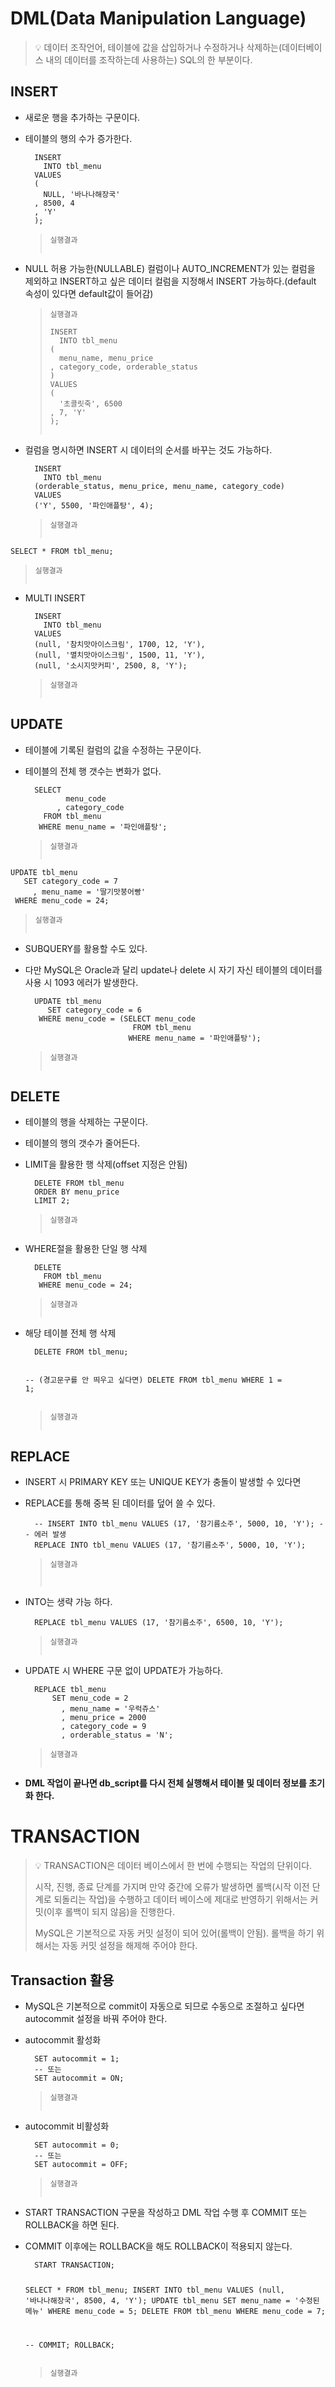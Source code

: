 <h1 id="dmldata-manipulation-language">DML(Data Manipulation Language)</h1>
<blockquote>
<p>💡 데이터 조작언어, 테이블에 값을 삽입하거나 수정하거나  삭제하는(데이터베이스 내의 데이터를 조작하는데 사용하는) SQL의 한 부분이다.</p>
</blockquote>
<h2 id="insert">INSERT</h2>
<ul>
<li><p>새로운 행을 추가하는 구문이다.</p>
</li>
<li><p>테이블의 행의 수가 증가한다.</p>
<pre><code class="language-sql">  INSERT 
    INTO tbl_menu
  VALUES 
  (
    NULL, '바나나해장국'
  , 8500, 4
  , 'Y'
  );</code></pre>
<blockquote>
<p><code>실행결과</code></p>
<p><img alt="" src="https://velog.velcdn.com/images/rlfgks97/post/616ad968-19c3-44d3-b361-2fa03afda0ad/image.png" /></p>
</blockquote>
</li>
<li><p>NULL 허용 가능한(NULLABLE) 컬럼이나 AUTO_INCREMENT가 있는 컬럼을 제외하고 INSERT하고 싶은 데이터 컬럼을 지정해서 INSERT 가능하다.(default 속성이 있다면 default값이 들어감)</p>
<blockquote>
<p><code>실행결과</code></p>
<pre><code class="language-sql">INSERT 
  INTO tbl_menu
(
  menu_name, menu_price
, category_code, orderable_status
)
VALUES 
(
  '초콜릿죽', 6500
, 7, 'Y'
);</code></pre>
<p><img alt="" src="https://velog.velcdn.com/images/rlfgks97/post/2a82efcc-68b1-41ef-9d83-29e2a98d4609/image.png" /></p>
</blockquote>
</li>
<li><p>컬럼을 명시하면 INSERT 시 데이터의 순서를 바꾸는 것도 가능하다.</p>
<pre><code class="language-sql">  INSERT 
    INTO tbl_menu
  (orderable_status, menu_price, menu_name, category_code)
  VALUES 
  ('Y', 5500, '파인애플탕', 4);</code></pre>
<blockquote>
<p><code>실행결과</code></p>
<p><img alt="" src="https://velog.velcdn.com/images/rlfgks97/post/c656232a-f13b-4e2b-a5ae-f20d99501e58/image.png" /></p>
</blockquote>
</li>
</ul>
<pre><code class="language-sql">SELECT * FROM tbl_menu;</code></pre>
<blockquote>
<p><code>실행결과</code></p>
<p><img alt="" src="https://velog.velcdn.com/images/rlfgks97/post/d276094d-80a1-471d-bd1b-1ea6cc92f719/image.png" /></p>
</blockquote>
<ul>
<li><p>MULTI INSERT</p>
<pre><code class="language-sql">  INSERT 
    INTO tbl_menu 
  VALUES 
  (null, '참치맛아이스크림', 1700, 12, 'Y'),
  (null, '멸치맛아이스크림', 1500, 11, 'Y'),
  (null, '소시지맛커피', 2500, 8, 'Y');</code></pre>
<blockquote>
<p><code>실행결과</code></p>
<p><img alt="" src="https://velog.velcdn.com/images/rlfgks97/post/a1aacbef-8e2c-42c1-b0a1-52310c28810f/image.png" /></p>
</blockquote>
</li>
</ul>
<h2 id="update">UPDATE</h2>
<ul>
<li><p>테이블에 기록된 컬럼의 값을 수정하는 구문이다.</p>
</li>
<li><p>테이블의 전체 행 갯수는 변화가 없다.</p>
<pre><code class="language-sql">  SELECT
         menu_code
       , category_code
    FROM tbl_menu
   WHERE menu_name = '파인애플탕';</code></pre>
<blockquote>
<p><code>실행결과</code></p>
<p><img alt="" src="https://velog.velcdn.com/images/rlfgks97/post/3d5a7196-1a49-4f75-b793-c638109bb7be/image.png" /></p>
</blockquote>
</li>
</ul>
<pre><code class="language-sql">UPDATE tbl_menu
   SET category_code = 7
     , menu_name = '딸기맛붕어빵'
 WHERE menu_code = 24;</code></pre>
<blockquote>
<p><code>실행결과</code></p>
<p><img alt="" src="https://velog.velcdn.com/images/rlfgks97/post/ae8d4295-e5af-4d7a-93ad-179d71ecb210/image.png" /></p>
</blockquote>
<ul>
<li><p>SUBQUERY를 활용할 수도 있다.</p>
</li>
<li><p>다만 MySQL은 Oracle과 달리 update나 delete 시 자기 자신 테이블의 데이터를 사용 시 1093 에러가 발생한다.</p>
<pre><code class="language-sql">  UPDATE tbl_menu
     SET category_code = 6
   WHERE menu_code = (SELECT menu_code
                        FROM tbl_menu 
                       WHERE menu_name = '파인애플탕');</code></pre>
<blockquote>
<p><code>실행결과</code></p>
<p><img alt="" src="https://velog.velcdn.com/images/rlfgks97/post/d9bb8c2b-dc14-4612-a48f-40f9cb13b121/image.png" /></p>
</blockquote>
</li>
</ul>
<h2 id="delete">DELETE</h2>
<ul>
<li><p>테이블의 행을 삭제하는 구문이다.</p>
</li>
<li><p>테이블의 행의 갯수가 줄어든다.</p>
</li>
<li><p>LIMIT을 활용한 행 삭제(offset 지정은 안됨)</p>
<pre><code class="language-sql">  DELETE FROM tbl_menu
  ORDER BY menu_price
  LIMIT 2;</code></pre>
<blockquote>
<p><code>실행결과</code></p>
<p><img alt="" src="https://velog.velcdn.com/images/rlfgks97/post/2b66155b-00c0-4626-a74b-f6c56526406c/image.png" /></p>
</blockquote>
</li>
<li><p>WHERE절을 활용한 단일 행 삭제</p>
<pre><code class="language-sql">  DELETE
    FROM tbl_menu
   WHERE menu_code = 24;</code></pre>
<blockquote>
<p><code>실행결과</code></p>
<p><img alt="" src="https://velog.velcdn.com/images/rlfgks97/post/c02f81f4-7200-4b34-8530-d48e4b7ffedc/image.png" /></p>
</blockquote>
</li>
<li><p>해당 테이블 전체 행 삭제</p>
<pre><code class="language-sql">  DELETE FROM tbl_menu;

  -- (경고문구를 안 띄우고 싶다면)
  DELETE FROM tbl_menu WHERE 1 = 1;</code></pre>
<blockquote>
<p><code>실행결과</code></p>
<p><img alt="" src="https://velog.velcdn.com/images/rlfgks97/post/e11064d9-2693-47a3-a6e0-87d4d1bd41bd/image.png" /></p>
</blockquote>
</li>
</ul>
<h2 id="replace">REPLACE</h2>
<ul>
<li><p>INSERT 시 PRIMARY KEY 또는 UNIQUE KEY가 충돌이 발생할 수 있다면</p>
</li>
<li><p>REPLACE를 통해 중복 된 데이터를 덮어 쓸 수 있다.</p>
<pre><code class="language-sql">  -- INSERT INTO tbl_menu VALUES (17, '참기름소주', 5000, 10, 'Y'); -- 에러 발생
  REPLACE INTO tbl_menu VALUES (17, '참기름소주', 5000, 10, 'Y');</code></pre>
<blockquote>
<p><code>실행결과</code></p>
<p><img alt="" src="https://velog.velcdn.com/images/rlfgks97/post/a78f89ab-ab7b-47b1-aa25-94a23e88f243/image.png" /></p>
<p><img alt="" src="https://velog.velcdn.com/images/rlfgks97/post/7d679a6d-261e-4274-8f87-0399a0ecb545/image.png" /></p>
</blockquote>
</li>
<li><p>INTO는 생략 가능 하다.</p>
<pre><code class="language-sql">  REPLACE tbl_menu VALUES (17, '참기름소주', 6500, 10, 'Y');</code></pre>
<blockquote>
<p><code>실행결과</code></p>
<p><img alt="" src="https://velog.velcdn.com/images/rlfgks97/post/a1e0c187-015d-480b-ab1c-b2eb5abf3c90/image.png" /></p>
</blockquote>
</li>
<li><p>UPDATE 시 WHERE 구문 없이 UPDATE가 가능하다.</p>
<pre><code class="language-sql">  REPLACE tbl_menu
      SET menu_code = 2
        , menu_name = '우럭쥬스'
        , menu_price = 2000
        , category_code = 9
        , orderable_status = 'N';</code></pre>
<blockquote>
<p><code>실행결과</code></p>
<p><img alt="" src="https://velog.velcdn.com/images/rlfgks97/post/16e7d525-558e-4d01-9f21-452375f2a3d1/image.png" /></p>
</blockquote>
</li>
<li><p><strong>DML 작업이 끝나면 db_script를 다시 전체 실행해서 테이블 및 데이터 정보를 초기화 한다.</strong></p>
</li>
</ul>
<h1 id="transaction">TRANSACTION</h1>
<blockquote>
<p>💡 TRANSACTION은 데이터 베이스에서 한 번에 수행되는 작업의 단위이다.</p>
<p>시작, 진행, 종료 단계를 가지며 만약 중간에 오류가 발생하면 롤백(시작 이전 단계로 되돌리는 작업)을 수행하고 데이터 베이스에 제대로 반영하기 위해서는 커밋(이후 롤백이 되지 않음)을 진행한다.</p>
<p>MySQL은 기본적으로 자동 커밋 설정이 되어 있어(롤백이 안됨). 롤백을 하기 위해서는 자동 커밋 설정을 해제해 주어야 한다.</p>
</blockquote>
<h2 id="transaction-활용">Transaction 활용</h2>
<ul>
<li><p>MySQL은 기본적으로 commit이 자동으로 되므로 수동으로 조절하고 싶다면 autocommit 설정을 바꿔 주어야 한다.</p>
</li>
<li><p>autocommit 활성화</p>
<pre><code class="language-sql">  SET autocommit = 1; 
  -- 또는 
  SET autocommit = ON;</code></pre>
<blockquote>
<p><code>실행결과</code></p>
<p><img alt="" src="https://velog.velcdn.com/images/rlfgks97/post/88499c0e-71ea-4707-bad5-59ffc2491def/image.png" /></p>
</blockquote>
</li>
<li><p>autocommit 비활성화</p>
<pre><code class="language-sql">  SET autocommit = 0; 
  -- 또는 
  SET autocommit = OFF;</code></pre>
<blockquote>
<p><code>실행결과</code></p>
<p><img alt="" src="https://velog.velcdn.com/images/rlfgks97/post/0a94641f-fcf3-49a8-9217-f8bf67c8e61e/image.png" /></p>
</blockquote>
</li>
<li><p>START TRANSACTION 구문을 작성하고 DML 작업 수행 후 COMMIT 또는 ROLLBACK을 하면 된다.</p>
</li>
<li><p>COMMIT 이후에는 ROLLBACK을 해도 ROLLBACK이 적용되지 않는다.</p>
<pre><code class="language-sql">  START TRANSACTION;

  SELECT * FROM tbl_menu;
  INSERT INTO tbl_menu VALUES (null, '바나나해장국', 8500, 4, 'Y');
  UPDATE tbl_menu SET menu_name = '수정된 메뉴' WHERE menu_code = 5;
  DELETE FROM tbl_menu WHERE menu_code = 7;

  -- COMMIT; 
  ROLLBACK;</code></pre>
<blockquote>
<p><code>실행결과</code></p>
</blockquote>
<p>  <img alt="" src="https://velog.velcdn.com/images/rlfgks97/post/5cb17dbd-74da-444b-8382-7b449c4e7ff4/image.png" /></p>
</li>
</ul>